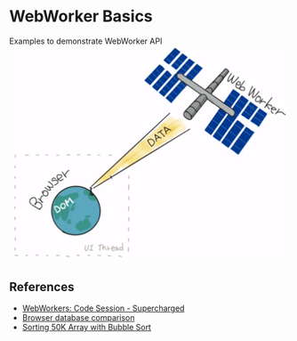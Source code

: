 # WebWorker Basics

Examples to demonstrate WebWorker API
![webworker explained](assets/webworker-explained.png)

## References

- [WebWorkers: Code Session - Supercharged](https://www.youtube.com/watch?v=X57mh8tKkgE)
- [Browser database comparison](http://nolanlawson.github.io/database-comparison/)
- [Sorting 50K Array with Bubble Sort](http://afshinm.github.io/50k/)

